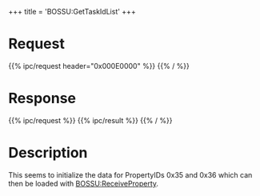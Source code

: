 +++
title = 'BOSSU:GetTaskIdList'
+++

# Request

{{% ipc/request header="0x000E0000" %}}
{{% / %}}

# Response

{{% ipc/request %}}
{{% ipc/result %}}
{{% / %}}

# Description

This seems to initialize the data for PropertyIDs 0x35 and 0x36 which can then be loaded with [BOSSU:ReceiveProperty](BOSSU:ReceiveProperty "wikilink").
